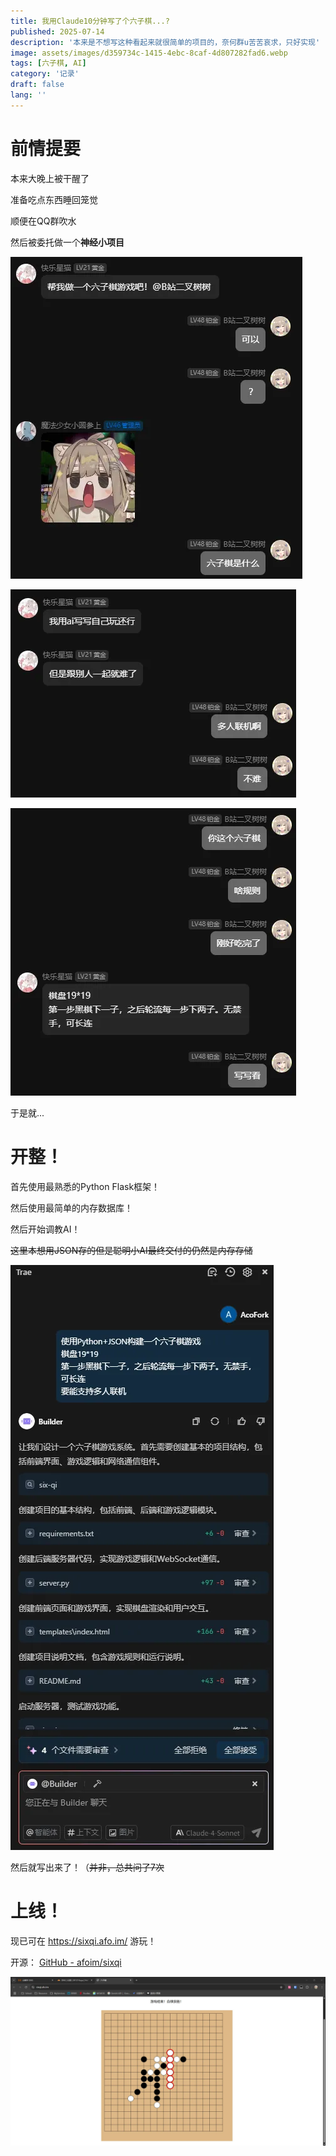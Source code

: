 ```yaml
---
title: 我用Claude10分钟写了个六子棋...?
published: 2025-07-14
description: '本来是不想写这种看起来就很简单的项目的，奈何群u苦苦哀求，只好实现'
image: assets/images/d359734c-1415-4ebc-8caf-4d807282fad6.webp
tags: [六子棋, AI]
category: '记录'
draft: false 
lang: ''
---
```


# 前情提要

本来大晚上被干醒了

准备吃点东西睡回笼觉

顺便在QQ群吹水

然后被委托做一个**神经小项目**

![](assets/images/29afe2b7-db53-4707-81ef-173befb84a06.webp)

![](assets/images/f7b3b7b6-a462-4c1a-b8cf-665cc4df824c.webp)

![](assets/images/0d0b13c2-e2d5-4394-b7fd-48af6277869c.webp)

于是就...

# 开整！

首先使用最熟悉的Python Flask框架！

然后使用最简单的内存数据库！

然后开始调教AI！

~~这里本想用JSON存的但是聪明小AI最终交付的仍然是内存存储~~

![](assets/images/1d62004f-ed07-4ced-be59-63bb4dd03b2d.webp)

然后就写出来了！（~~并非，总共问了7次~~

# 上线！

现已可在 https://sixqi.afo.im/ 游玩！

开源： [GitHub - afoim/sixqi](https://github.com/afoim/sixqi)

![](assets/images/1416208a-b44c-40b7-a1ba-743e8a28d3bc.webp)
